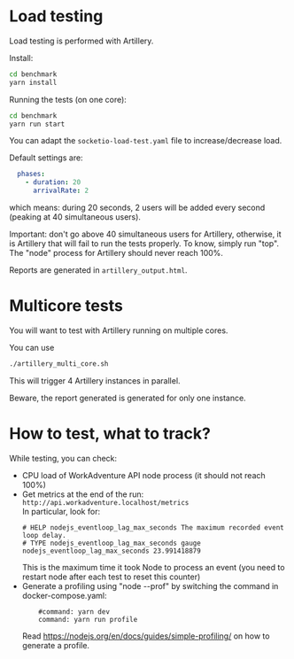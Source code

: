 # Load testing

Load testing is performed with Artillery.

Install:

```bash
cd benchmark
yarn install
```

Running the tests (on one core):

```bash
cd benchmark
yarn run start
```

You can adapt the `socketio-load-test.yaml` file to increase/decrease load.

Default settings are:

```yaml
  phases:
    - duration: 20
      arrivalRate: 2
```

which means: during 20 seconds, 2 users will be added every second (peaking at 40 simultaneous users).

Important: don't go above 40 simultaneous users for Artillery, otherwise, it is Artillery that will fail to run the tests properly.
To know, simply run "top". The "node" process for Artillery should never reach 100%.

Reports are generated in `artillery_output.html`.

# Multicore tests

You will want to test with Artillery running on multiple cores.

You can use

```bash
./artillery_multi_core.sh
```

This will trigger 4 Artillery instances in parallel.

Beware, the report generated is generated for only one instance.

# How to test, what to track?

While testing, you can check:

- CPU load of WorkAdventure API node process (it should not reach 100%)
- Get metrics at the end of the run: `http://api.workadventure.localhost/metrics`  
  In particular, look for:
  ```
  # HELP nodejs_eventloop_lag_max_seconds The maximum recorded event loop delay.
  # TYPE nodejs_eventloop_lag_max_seconds gauge
  nodejs_eventloop_lag_max_seconds 23.991418879
  ```
  This is the maximum time it took Node to process an event (you need to restart node after each test to reset this counter)
- Generate a profiling using "node --prof" by switching the command in docker-compose.yaml:
  ```
      #command: yarn dev
      command: yarn run profile
  ```
  Read https://nodejs.org/en/docs/guides/simple-profiling/ on how to generate a profile.

